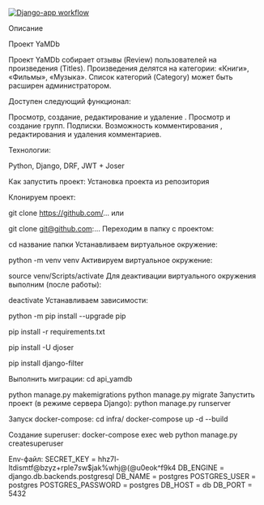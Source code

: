 [![Django-app workflow](https://github.com/cancelo20/yamdb_final/actions/workflows/yamdb_workflow.yml/badge.svg?branch=master)](https://github.com/cancelo20/yamdb_final/actions/workflows/yamdb_workflow.yml)

Описание

Проект YaMDb

Проект YaMDb собирает отзывы (Review) пользователей на произведения (Titles).
Произведения делятся на категории: «Книги», «Фильмы», «Музыка».
Список категорий (Category) может быть расширен администратором.

Доступен следующий функционал:

Просмотр, создание, редактирование и удаление . Просмотр и создание групп. Подписки. Возможность комментирования , редактирования и удаления комментариев.

Технологии:

Python, Django, DRF, JWT + Joser

Как запустить проект:
Установка проекта из репозитория

Клонируем проект:

git clone https://github.com/... или

git clone git@github.com:... Переходим в папку с проектом:

cd название папки Устанавливаем виртуальное окружение:

python -m venv venv Активируем виртуальное окружение:

source venv/Scripts/activate
Для деактивации виртуального окружения выполним (после работы):

deactivate Устанавливаем зависимости:

python -m pip install --upgrade pip

pip install -r requirements.txt

pip install -U djoser

pip install django-filter

Выполнить миграции:
cd api_yamdb

python manage.py makemigrations
python manage.py migrate
Запустить проект (в режиме сервера Django):
python manage.py runserver

Запуск docker-compose:
cd infra/
docker-compose up -d --build

Создание superuser:
docker-compose exec web python manage.py createsuperuser

Env-файл:
SECRET_KEY = hhz7l-ltdismtf@bzyz+rple7*s*w$jak%whj@(@u0eok^f9k4
DB_ENGINE = django.db.backends.postgresql
DB_NAME = postgres
POSTGRES_USER = postgres
POSTGRES_PASSWORD = postgres
DB_HOST = db
DB_PORT = 5432
